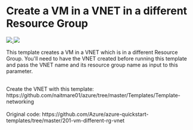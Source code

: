 # Create a VM in a VNET in a different Resource Group

<a href="https://portal.azure.com/#create/Microsoft.Template/uri/https%3A%2F%2Fraw.githubusercontent.com%2Fnaitmare01%2Fazure%2Fmaster%2FTemplates%2FTemplate-vm-ubuntu-different-rg-vnet%2Fazuredeploy.json" target="_blank">
    <img src="http://azuredeploy.net/deploybutton.png"/>
</a>
<a href="http://armviz.io/#/?load=https://raw.githubusercontent.com/naitmare01/azure/master/Templates/Template-vm-ubuntu-different-rg-vnet/azuredeploy.json" target="_blank">
    <img src="http://armviz.io/visualizebutton.png"/>
</a>

This template creates a VM in a VNET which is in a different Resource Group. You'll need to have the VNET created before running this template and pass the VNET name and its resource group name as input to this parameter.

</br>
Create the VNET with this template: https://github.com/naitmare01/azure/tree/master/Templates/Template-networking

</br>
</br>
Original code: https://github.com/Azure/azure-quickstart-templates/tree/master/201-vm-different-rg-vnet

